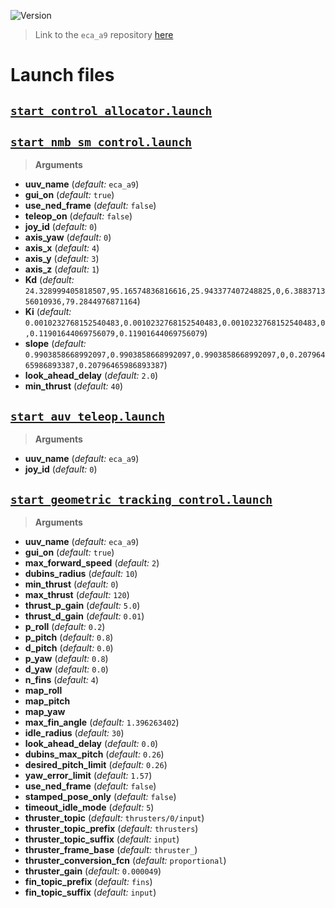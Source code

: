 ![Version](https://img.shields.io/badge/version-0.1.5-brightgreen.svg)

> Link to the `eca_a9` repository [here](https://github.com/uuvsimulator/eca_a9)

# Launch files

## [`start_control_allocator.launch`](https://github.com/uuvsimulator/eca_a9/tree/master/eca_a9_control/launch/start_control_allocator.launch)

## [`start_nmb_sm_control.launch`](https://github.com/uuvsimulator/eca_a9/tree/master/eca_a9_control/launch/start_nmb_sm_control.launch)

> **Arguments**

* **uuv_name** (*default:* `eca_a9`)
* **gui_on** (*default:* `true`)
* **use_ned_frame** (*default:* `false`)
* **teleop_on** (*default:* `false`)
* **joy_id** (*default:* `0`)
* **axis_yaw** (*default:* `0`)
* **axis_x** (*default:* `4`)
* **axis_y** (*default:* `3`)
* **axis_z** (*default:* `1`)
* **Kd** (*default:* `24.328999405818507,95.16574836816616,25.943377407248825,0,6.388371356010936,79.2844976871164`)
* **Ki** (*default:* `0.0010232768152540483,0.0010232768152540483,0.0010232768152540483,0,0.11901644069756079,0.11901644069756079`)
* **slope** (*default:* `0.9903858668992097,0.9903858668992097,0.9903858668992097,0,0.20796465986893387,0.20796465986893387`)
* **look_ahead_delay** (*default:* `2.0`)
* **min_thrust** (*default:* `40`)

## [`start_auv_teleop.launch`](https://github.com/uuvsimulator/eca_a9/tree/master/eca_a9_control/launch/start_auv_teleop.launch)

> **Arguments**

* **uuv_name** (*default:* `eca_a9`)
* **joy_id** (*default:* `0`)

## [`start_geometric_tracking_control.launch`](https://github.com/uuvsimulator/eca_a9/tree/master/eca_a9_control/launch/start_geometric_tracking_control.launch)

> **Arguments**

* **uuv_name** (*default:* `eca_a9`)
* **gui_on** (*default:* `true`)
* **max_forward_speed** (*default:* `2`)
* **dubins_radius** (*default:* `10`)
* **min_thrust** (*default:* `0`)
* **max_thrust** (*default:* `120`)
* **thrust_p_gain** (*default:* `5.0`)
* **thrust_d_gain** (*default:* `0.01`)
* **p_roll** (*default:* `0.2`)
* **p_pitch** (*default:* `0.8`)
* **d_pitch** (*default:* `0.0`)
* **p_yaw** (*default:* `0.8`)
* **d_yaw** (*default:* `0.0`)
* **n_fins** (*default:* `4`)
* **map_roll**
* **map_pitch**
* **map_yaw**
* **max_fin_angle** (*default:* `1.396263402`)
* **idle_radius** (*default:* `30`)
* **look_ahead_delay** (*default:* `0.0`)
* **dubins_max_pitch** (*default:* `0.26`)
* **desired_pitch_limit** (*default:* `0.26`)
* **yaw_error_limit** (*default:* `1.57`)
* **use_ned_frame** (*default:* `false`)
* **stamped_pose_only** (*default:* `false`)
* **timeout_idle_mode** (*default:* `5`)
* **thruster_topic** (*default:* `thrusters/0/input`)
* **thruster_topic_prefix** (*default:* `thrusters`)
* **thruster_topic_suffix** (*default:* `input`)
* **thruster_frame_base** (*default:* `thruster_`)
* **thruster_conversion_fcn** (*default:* `proportional`)
* **thruster_gain** (*default:* `0.000049`)
* **fin_topic_prefix** (*default:* `fins`)
* **fin_topic_suffix** (*default:* `input`)


